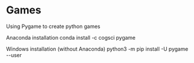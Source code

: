 # Games
Using Pygame to create python games

Anaconda installation 
conda install -c cogsci pygame 

Windows installation (without Anaconda)
python3 -m pip install -U pygame --user
